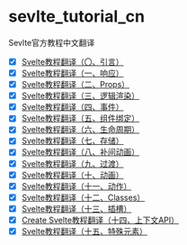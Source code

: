 # sevlte_tutorial_cn
Sevlte官方教程中文翻译

- [x] [Svelte教程翻译（〇、引言）](https://github.com/limeng0403/sevlte_tutorial_cn/blob/main/Svelte%E6%95%99%E7%A8%8B%E7%BF%BB%E8%AF%91%EF%BC%88%E3%80%87%E3%80%81%E5%BC%95%E8%A8%80%EF%BC%89.md)
- [x] [Svelte教程翻译（一、响应）](https://github.com/limeng0403/sevlte_tutorial_cn/blob/main/Svelte%E6%95%99%E7%A8%8B%E7%BF%BB%E8%AF%91%EF%BC%88%E4%B8%80%E3%80%81%E5%93%8D%E5%BA%94%EF%BC%89.md)
- [x] [Svelte教程翻译（二、Props）](https://github.com/limeng0403/sevlte_tutorial_cn/blob/main/Svelte%E6%95%99%E7%A8%8B%E7%BF%BB%E8%AF%91%EF%BC%88%E4%BA%8C%E3%80%81Props%EF%BC%89.md)
- [x] [Svelte教程翻译（三、逻辑渲染）](https://github.com/limeng0403/sevlte_tutorial_cn/blob/main/Svelte%E6%95%99%E7%A8%8B%E7%BF%BB%E8%AF%91%EF%BC%88%E4%B8%89%E3%80%81%E9%80%BB%E8%BE%91%E6%B8%B2%E6%9F%93%EF%BC%89.md)
- [x] [Svelte教程翻译（四、事件）](https://github.com/limeng0403/sevlte_tutorial_cn/blob/main/Svelte%E6%95%99%E7%A8%8B%E7%BF%BB%E8%AF%91%EF%BC%88%E5%9B%9B%E3%80%81%E4%BA%8B%E4%BB%B6%EF%BC%89.md)
- [x] [Svelte教程翻译（五、组件绑定）](https://github.com/limeng0403/sevlte_tutorial_cn/blob/main/Svelte%E6%95%99%E7%A8%8B%E7%BF%BB%E8%AF%91%EF%BC%88%E4%BA%94%E3%80%81%E7%BB%84%E4%BB%B6%E7%BB%91%E5%AE%9A%EF%BC%89.md)
- [x] [Svelte教程翻译（六、生命周期）](https://github.com/limeng0403/sevlte_tutorial_cn/blob/main/Svelte%E6%95%99%E7%A8%8B%E7%BF%BB%E8%AF%91%EF%BC%88%E5%85%AD%E3%80%81%E7%94%9F%E5%91%BD%E5%91%A8%E6%9C%9F%EF%BC%89.md)
- [x] [Svelte教程翻译（七、存储）](https://github.com/limeng0403/sevlte_tutorial_cn/blob/main/Svelte%E6%95%99%E7%A8%8B%E7%BF%BB%E8%AF%91%EF%BC%88%E4%B8%83%E3%80%81%E5%AD%98%E5%82%A8%EF%BC%89.md)
- [x] [Svelte教程翻译（八、补间动画）](https://github.com/limeng0403/sevlte_tutorial_cn/blob/main/Svelte%E6%95%99%E7%A8%8B%E7%BF%BB%E8%AF%91%EF%BC%88%E5%85%AB%E3%80%81%E8%A1%A5%E9%97%B4%E5%8A%A8%E7%94%BB%EF%BC%89.md)
- [x] [Svelte教程翻译（九、过渡）](https://github.com/limeng0403/sevlte_tutorial_cn/blob/main/Svelte%E6%95%99%E7%A8%8B%E7%BF%BB%E8%AF%91%EF%BC%88%E4%B9%9D%E3%80%81%E8%BF%87%E6%B8%A1%EF%BC%89.md) 
- [x] [Svelte教程翻译（十、动画）](https://github.com/limeng0403/sevlte_tutorial_cn/blob/main/Svelte%E6%95%99%E7%A8%8B%E7%BF%BB%E8%AF%91%EF%BC%88%E5%8D%81%E3%80%81%E5%8A%A8%E7%94%BB%EF%BC%89.md)
- [x] [Svelte教程翻译（十一、动作）](https://github.com/limeng0403/sevlte_tutorial_cn/blob/main/Svelte%E6%95%99%E7%A8%8B%E7%BF%BB%E8%AF%91%EF%BC%88%E5%8D%81%E4%B8%80%E3%80%81%E5%8A%A8%E4%BD%9C%EF%BC%89.md)
- [x] [Svelte教程翻译（十二、Classes）](https://github.com/limeng0403/sevlte_tutorial_cn/blob/main/Svelte%E6%95%99%E7%A8%8B%E7%BF%BB%E8%AF%91%EF%BC%88%E5%8D%81%E4%BA%8C%E3%80%81Classes%EF%BC%89.md)
- [x] [Svelte教程翻译（十三、插槽）](https://github.com/limeng0403/sevlte_tutorial_cn/blob/main/Svelte%E6%95%99%E7%A8%8B%E7%BF%BB%E8%AF%91%EF%BC%88%E5%8D%81%E4%B8%89%E3%80%81%E6%8F%92%E6%A7%BD%EF%BC%89.md) 
- [x] [Create Svelte教程翻译（十四、上下文API）](https://github.com/limeng0403/sevlte_tutorial_cn/blob/main/Svelte%E6%95%99%E7%A8%8B%E7%BF%BB%E8%AF%91%EF%BC%88%E5%8D%81%E5%9B%9B%E3%80%81%E4%B8%8A%E4%B8%8B%E6%96%87API%EF%BC%89.md) 
- [x] [Svelte教程翻译（十五、特殊元素）](https://github.com/limeng0403/sevlte_tutorial_cn/blob/main/Svelte%E6%95%99%E7%A8%8B%E7%BF%BB%E8%AF%91%EF%BC%88%E5%8D%81%E4%BA%94%E3%80%81%E7%89%B9%E6%AE%8A%E5%85%83%E7%B4%A0%EF%BC%89.md) 
